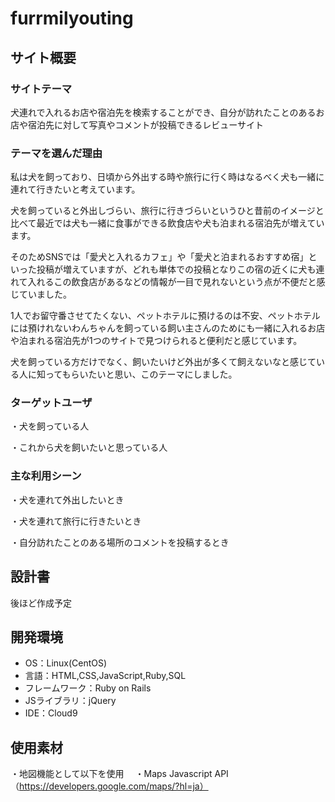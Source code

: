 # furrmilyouting
## サイト概要
### サイトテーマ

犬連れで入れるお店や宿泊先を検索することができ、自分が訪れたことのあるお店や宿泊先に対して写真やコメントが投稿できるレビューサイト
​
### テーマを選んだ理由

私は犬を飼っており、日頃から外出する時や旅行に行く時はなるべく犬も一緒に連れて行きたいと考えています。

犬を飼っていると外出しづらい、旅行に行きづらいというひと昔前のイメージと比べて最近では犬も一緒に食事ができる飲食店や犬も泊まれる宿泊先が増えています。

そのためSNSでは「愛犬と入れるカフェ」や「愛犬と泊まれるおすすめ宿」といった投稿が増えていますが、どれも単体での投稿となりこの宿の近くに犬も連れて入れるこの飲食店があるなどの情報が一目で見れないという点が不便だと感じていました。

1人でお留守番させてたくない、ペットホテルに預けるのは不安、ペットホテルには預けれないわんちゃんを飼っている飼い主さんのためにも一緒に入れるお店や泊まれる宿泊先が1つのサイトで見つけられると便利だと感じています。

犬を飼っている方だけでなく、飼いたいけど外出が多くて飼えないなと感じている人に知ってもらいたいと思い、このテーマにしました。


### ターゲットユーザ

・犬を飼っている人

・これから犬を飼いたいと思っている人
​
### 主な利用シーン

・犬を連れて外出したいとき

・犬を連れて旅行に行きたいとき

・自分訪れたことのある場所のコメントを投稿するとき
​
## 設計書

後ほど作成予定
​
## 開発環境
- OS：Linux(CentOS)
- 言語：HTML,CSS,JavaScript,Ruby,SQL
- フレームワーク：Ruby on Rails
- JSライブラリ：jQuery
- IDE：Cloud9

## 使用素材
・地図機能として以下を使用
　・Maps Javascript API（https://developers.google.com/maps/?hl=ja）
　